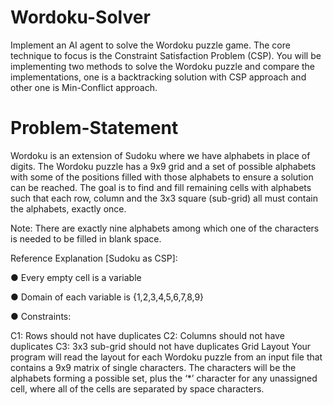 # Wordoku-Solver
Implement an AI agent to solve the Wordoku puzzle game. The core technique to focus is the Constraint Satisfaction Problem (CSP). You will be implementing two methods to solve the Wordoku puzzle and compare the implementations, one is a backtracking solution with CSP approach and other one is Min-Conflict approach.

# Problem-Statement
Wordoku is an extension of Sudoku where we have alphabets in place of digits. The Wordoku puzzle has a 9x9 grid and a set of possible alphabets with some of the positions filled with those alphabets to ensure a solution can be reached. The goal is to find and fill remaining cells with alphabets such that each row, column and the 3x3 square (sub-grid) all must contain the alphabets, exactly once.

Note: There are exactly nine alphabets among which one of the characters is needed to be filled in blank space.

Reference Explanation [Sudoku as CSP]:

● Every empty cell is a variable

● Domain of each variable is {1,2,3,4,5,6,7,8,9}

● Constraints:

C1: Rows should not have duplicates
C2: Columns should not have duplicates
C3: 3x3 sub-grid should not have duplicates
Grid Layout Your program will read the layout for each Wordoku puzzle from an input file that contains a 9x9 matrix of single characters. The characters will be the alphabets forming a possible set, plus the ‘*’ character for any unassigned cell, where all of the cells are separated by space characters.
